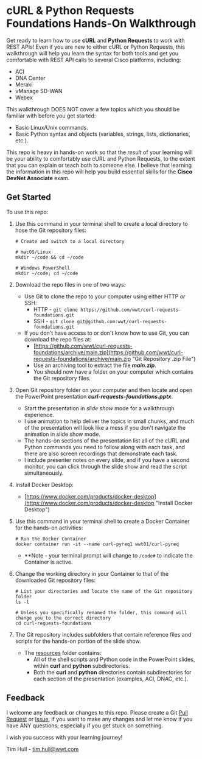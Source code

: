 # cURL & Python Requests Foundations Hands-On Walkthrough

Get ready to learn how to use **cURL** and **Python Requests** to work with REST APIs!  Even if you are new to either cURL or Python Requests, this walkthrough will help you learn the syntax for both tools and get you comfortable with REST API calls to several Cisco platforms, including:

- ACI
- DNA Center
- Meraki
- vManage SD-WAN
- Webex

This walkthrough DOES NOT cover a few topics which you should be familiar with before you get started:

- Basic Linux/Unix commands.
- Basic Python syntax and objects (variables, strings, lists, dictionaries, etc.).

This repo is heavy in hands-on work so that the _result_ of your learning will be your ability to comfortably use cURL and Python Requests, to the extent that you can explain or teach both to someone else.  I believe that learning the information in this repo will help you build essential skills for the **Cisco DevNet Associate** exam.

## Get Started

To use this repo:

1. Use this command in your terminal shell to create a local directory to hose the Git repository files:

   ```shell
   # Create and switch to a local directory
   
   # macOS/Linux
   mkdir ~/code && cd ~/code
   
   # Windows PowerShell
   mkdir ~/code; cd ~/code
   ```

2. Download the repo files in one of two ways:
   - Use Git to clone the repo to your computer using either HTTP _or_ SSH:
     - HTTP - `git clone https://github.com/wwt/curl-requests-foundations.git`
     - SSH - `git clone git@github.com:wwt/curl-requests-foundations.git`
   - If you don't have access to or don't know how to use Git, you can download the repo files at:
     - [https://github.com/wwt/curl-requests-foundations/archive/main.zip](https://github.com/wwt/curl-requests-foundations/archive/main.zip "Git Repository .zip File")
     - Use an archiving tool to extract the file **_main.zip_**.
     - You should now have a folder on your computer which contains the Git repository files.

3. Open Git repository folder on your computer and then locate and open the PowerPoint presentation **_curl-requests-foundations.pptx_**.

   - Start the presentation in _slide show_ mode for a walkthrough experience.
   - I use animation to help deliver the topics in small chunks, and much of the presentation will look like a mess if you don't navigate the animation in slide show mode.
   - The hands-on sections of the presentation list all of the cURL and Python commands you need to follow along with each task, and there are also screen recordings that demonstrate each task.
   - I include presenter notes on every slide, and if you have a second monitor, you can click through the slide show and read the script simultaneously.

4. Install Docker Desktop:

   - [https://www.docker.com/products/docker-desktop](https://www.docker.com/products/docker-desktop "Install Docker Desktop")

5. Use this command in your terminal shell to create a Docker Container for the hands-on activities:

   ```shell
   # Run the Docker Container
   docker container run -it --name curl-pyreq1 wwt01/curl-pyreq
   ```

   - \*\*Note - your terminal prompt will change to `/code#` to indicate the Container is active.

6. Change the working directory in your Container to that of the downloaded Git repository files:

   ```shell
   # List your directories and locate the name of the Git repository folder
   ls -l
   
   # Unless you specifically renamed the folder, this command will change you to the correct directory
   cd curl-requests-foundations
   ```

7. The Git repository includes subfolders that contain reference files and scripts for the hands-on portion of the slide show.

   - The [resources](https://github.com/wwt/curl-requests-foundations/tree/master/resources "resources Folder") folder contains:
     - All of the shell scripts and Python code in the PowerPoint slides, within **curl** and **python** subdirectories.
     - Both the **curl** and **python** directories contain subdirectories for each section of the presentation (examples, ACI, DNAC, etc.).

## Feedback

I welcome any feedback or changes to this repo.  Please create a Git [Pull Request](pulls "Create Pull Request") or [Issue](issues "Create Issue"), if you want to make any changes and let me know if you have ANY questions; especially if you get stuck on something.

I wish you success with your learning journey!

Tim Hull - tim.hull@wwt.com
